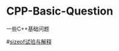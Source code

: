 # CPP-Basic-Question

一些C++基础问题

#[sizeof试验与解释](https://github.com/PanJianning/CPP-Basic-Question/blob/master/sizeof.md)
